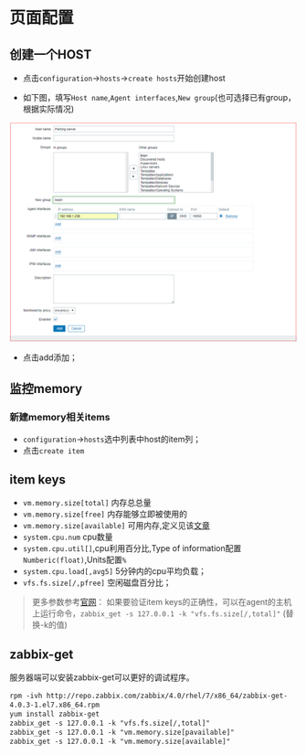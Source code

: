 # 页面配置

## 创建一个HOST

* 点击``configuration``->``hosts``->``create hosts``开始创建host

* 如下图，填写``Host name``,``Agent interfaces``,``New group``(也可选择已有group，根据实际情况)

![](assets/2017-09-11-17-25-45.png)

* 点击add添加；

## 监控memory

### 新建memory相关items


* ``configuration``->``hosts``选中列表中host的item列；
* 点击``create item``

## item keys


* ``vm.memory.size[total]`` 内存总总量
* ``vm.memory.size[free]``  内存能够立即被使用的
* ``vm.memory.size[available]`` 可用内存,定义见该[文章](https://www.zabbix.com/documentation/current/manual/appendix/items/vm.memory.size_params)
* ``system.cpu.num``  cpu数量
* ``system.cpu.util[]``,cpu利用百分比,Type of information配置``Numberic(float)``,Units配置``%``
* ``system.cpu.load[,avg5]``  5分钟内的cpu平均负载；
* ``vfs.fs.size[/,pfree]`` 空闲磁盘百分比；

> 更多参数参考[官网](https://www.zabbix.com/documentation/current/manual/config/items/itemtypes/zabbix_agent)：
> 如果要验证item keys的正确性，可以在agent的主机上运行命令，``zabbix_get -s 127.0.0.1 -k "vfs.fs.size[/,total]"`` (替换-k的值)


## zabbix-get

服务器端可以安装zabbix-get可以更好的调试程序。
```
rpm -ivh http://repo.zabbix.com/zabbix/4.0/rhel/7/x86_64/zabbix-get-4.0.3-1.el7.x86_64.rpm
yum install zabbix-get
zabbix_get -s 127.0.0.1 -k "vfs.fs.size[/,total]"
zabbix_get -s 127.0.0.1 -k "vm.memory.size[pavailable]"
zabbix_get -s 127.0.0.1 -k "vm.memory.size[available]"

```

